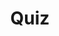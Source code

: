 ---
title: "Quiz"
passing_percentage: 70
layout: "test"
type: "test"
questions:
  - id: "q1"
    text: "Which namespace should the Dapr control plane be deployed in?"
    type: "single-answer"
    marks: 2
    options:
      - id: "a"
        text: "default"
      - id: "b"
        text: "dapr-system"
        is_correct: true
      - id: "c"
        text: "kube-system"
      - id: "d"
        text: "dapr-public"
  - id: "q2"
    text: "Which components are part of the Dapr control plane?"
    type: "multiple-answers"
    marks: 2
    options:
      - id: "a"
        text: "Dapr Sidecar Injector"
        is_correct: true
      - id: "b"
        text: "Dapr Placement Service"
        is_correct: true
      - id: "c"
        text: "Nginx Controller"
      - id: "d"
        text: "Istio Sidecar Proxy"
  - id: "q3"
    text: "What numeric identifier defines service endpoints?"
    type: "short_answer" 
    marks: 2
    correct_answer: "Port" 
---